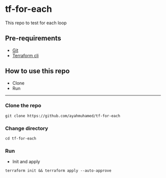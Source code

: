 # tf-for-each
This repo to test for each loop



## Pre-requirements

* [Git](https://git-scm.com/book/en/v2/Getting-Started-Installing-Git) 
* [Terraform cli](https://learn.hashicorp.com/tutorials/terraform/install-cli)


## How to use this repo

- Clone
- Run

---

### Clone the repo

```
git clone https://github.com/ayahmuhamed/tf-for-each
```

### Change directory

```
cd tf-for-each
```

### Run

* Init and apply

```
terraform init && terraform apply --auto-approve
```


